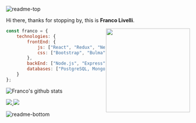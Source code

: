 ![readme-top](https://user-images.githubusercontent.com/109685663/212565126-5a21af82-d003-4db5-9283-588f50e680eb.png)

Hi there, thanks for stopping by, this is **Franco Livelli**.

<img align='right' src="https://user-images.githubusercontent.com/109685663/212565171-13e37a20-8cdc-4ceb-9a49-166353d6c1c5.gif" width="230">

```javascript
const franco = {
    technologies: {
        frontEnd: {
            js: ["React", "Redux", "Next.js"],
            css: ["Bootstrap", "Bulma", "Chakra-UI", "Framer Motion"]
        },
        backEnd: ["Node.js", "Express", "Sequelize", "Mongoose"],
        databases: ["PostgreSQL, MongoDB"],
    }
};
```

![Franco's github stats](https://github-readme-stats.vercel.app/api?username=francolivelli&hide=contribs,prs&count_private=true&show_icons=true)

<a href="https://github.com/francolivelli">
  <img src="https://img.shields.io/github/followers/francolivelli">
</a>
<a href="https://github.com/francolivelli">
   <img src="https://komarev.com/ghpvc/?username=francolivelli">
</a>

![readme-bottom](https://user-images.githubusercontent.com/109685663/212565524-b54f60d3-81d6-4ab9-92e0-52d8a78cda23.png)
